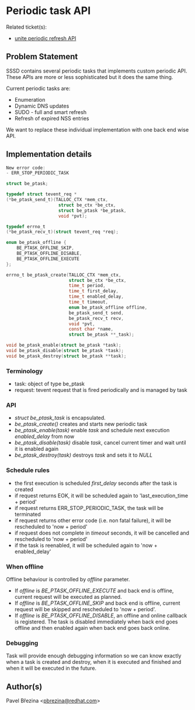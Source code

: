 # Periodic task API

Related ticket(s):

  - [unite periodic refresh API](https://pagure.io/SSSD/sssd/issue/1891)

## Problem Statement

SSSD contains several periodic tasks that implements custom periodic API. These APIs are more or less sophisticated but it does the same thing.

Current periodic tasks are:

  - Enumeration
  - Dynamic DNS updates
  - SUDO - full and smart refresh
  - Refresh of expired NSS entries

We want to replace these individual implementation with one back end wise API.

## Implementation details

```c
New error code:
- ERR_STOP_PERIODIC_TASK

struct be_ptask;

typedef struct tevent_req *
(*be_ptask_send_t)(TALLOC_CTX *mem_ctx,
                    struct be_ctx *be_ctx,
                    struct be_ptask *be_ptask,
                    void *pvt);

typedef errno_t
(*be_ptask_recv_t)(struct tevent_req *req);

enum be_ptask_offline {
    BE_PTASK_OFFLINE_SKIP,
    BE_PTASK_OFFLINE_DISABLE,
    BE_PTASK_OFFLINE_EXECUTE
};

errno_t be_ptask_create(TALLOC_CTX *mem_ctx,
                        struct be_ctx *be_ctx,
                        time_t period,
                        time_t first_delay,
                        time_t enabled_delay,
                        time_t timeout,
                        enum be_ptask_offline offline,
                        be_ptask_send_t send,
                        be_ptask_recv_t recv,
                        void *pvt,
                        const char *name,
                        struct be_ptask **_task);

void be_ptask_enable(struct be_ptask *task);
void be_ptask_disable(struct be_ptask *task);
void be_ptask_destroy(struct be_ptask **task);
```

### Terminology

  - task: object of type be_ptask
  - request: tevent request that is fired periodically and is managed by task

### API

  - *struct be_ptask_task* is encapsulated.
  - *be_ptask_create()* creates and starts new periodic task
  - *be_ptask_enable(task)* enable *task* and schedule next execution *enabled_delay* from now
  - *be_ptask_disable(task)* disable *task*, cancel current timer and wait until it is enabled again
  - *be_ptask_destroy(task)* destroys *task* and sets it to *NULL*

### Schedule rules

  - the first execution is scheduled *first_delay* seconds after the task is created
  - if request returns EOK, it will be scheduled again to 'last_execution_time + period'
  - if request returns ERR_STOP_PERIODIC_TASK, the task will be terminated
  - if request returns other error code (i.e. non fatal failure), it will be rescheduled to 'now + period'
  - if request does not complete in *timeout* seconds, it will be cancelled and rescheduled to 'now + period'
  - if the task is reenabled, it will be scheduled again to 'now + enabled_delay'

### When offline

Offline behaviour is controlled by *offline* parameter.

  - If *offline* is *BE_PTASK_OFFLINE_EXECUTE* and back end is offline, current request will be executed as planned.
  - If *offline* is *BE_PTASK_OFFLINE_SKIP* and back end is offline, current request will be skipped and rescheduled to 'now + period'.
  - If *offline* is *BE_PTASK_OFFLINE_DISABLE*, an offline and online callback is registered. The task is disabled immediately when back end goes offline and then enabled again when back end goes back online.

### Debugging

Task will provide enough debugging information so we can know exactly when a task is created and destroy, when it is executed and finished and when it will be executed in the future.

## Author(s)

Pavel Březina \<pbrezina@redhat.com\>
